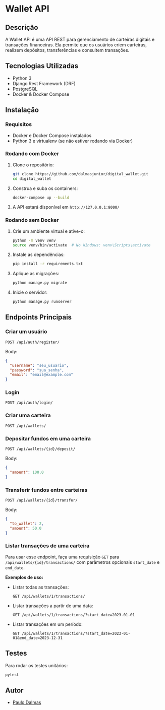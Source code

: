 # Wallet API

## Descrição
A Wallet API é uma API REST para gerenciamento de carteiras digitais e transações financeiras. Ela permite que os usuários criem carteiras, realizem depósitos, transferências e consultem transações.

## Tecnologias Utilizadas
- Python 3
- Django Rest Framework (DRF)
- PostgreSQL
- Docker & Docker Compose

## Instalação

### Requisitos
- Docker e Docker Compose instalados
- Python 3 e virtualenv (se não estiver rodando via Docker)

### Rodando com Docker
1. Clone o repositório:
   ```sh
   git clone https://github.com/dalmasjunior/digital_wallet.git
   cd digital_wallet
   ```
2. Construa e suba os containers:
   ```sh
   docker-compose up --build
   ```
5. A API estará disponível em `http://127.0.0.1:8000/`

### Rodando sem Docker
1. Crie um ambiente virtual e ative-o:
   ```sh
   python -m venv venv
   source venv/bin/activate  # No Windows: venv\Scripts\activate
   ```
2. Instale as dependências:
   ```sh
   pip install -r requirements.txt
   ```
3. Aplique as migrações:
   ```sh
   python manage.py migrate
   ```
4. Inicie o servidor:
   ```sh
   python manage.py runserver
   ```

## Endpoints Principais

### Criar um usuário
```http
POST /api/auth/register/
```
Body:
```json
{
  "username": "seu_usuario",
  "password": "sua_senha",
  "email": "email@example.com"
}
```

### Login
```http
POST /api/auth/login/
```

### Criar uma carteira
```http
POST /api/wallets/
```

### Depositar fundos em uma carteira
```http
POST /api/wallets/{id}/deposit/
```
Body:
```json
{
  "amount": 100.0
}
```

### Transferir fundos entre carteiras
```http
POST /api/wallets/{id}/transfer/
```
Body:
```json
{
  "to_wallet": 2,
  "amount": 50.0
}
```

### Listar transações de uma carteira
Para usar esse endpoint, faça uma requisição `GET` para `/api/wallets/{id}/transactions/` com parâmetros opcionais `start_date` e `end_date`.

**Exemplos de uso:**
- Listar todas as transações:
  ```http
  GET /api/wallets/1/transactions/
  ```
- Listar transações a partir de uma data:
  ```http
  GET /api/wallets/1/transactions/?start_date=2023-01-01
  ```
- Listar transações em um período:
  ```http
  GET /api/wallets/1/transactions/?start_date=2023-01-01&end_date=2023-12-31
  ```

## Testes
Para rodar os testes unitários:
```sh
pytest
```

## Autor
- [Paulo Dalmas](https://github.com/dalmasjunior)

